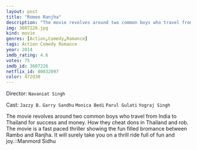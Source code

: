 ```yaml
---
layout: post
title: "Romeo Ranjha"
description: "The movie revolves around two common boys who travel from India to Thailand for success and money. How they cheat dons in Thailand and rob. The movie is a fast paced thriller showing the fun filled bromance between Rambo and Ranjha. It will surely take you on a thrill ride full of fun and joy..."
img: 3607226.jpg
kind: movie
genres: [Action,Comedy,Romance]
tags: Action Comedy Romance 
year: 2014
imdb_rating: 4.6
votes: 75
imdb_id: 3607226
netflix_id: 80032097
color: 472d30
---
```

Director: `Navaniat Singh`  

Cast: `Jazzy B.` `Garry Sandhu` `Monica Bedi` `Parul Gulati` `Yograj Singh` 

The movie revolves around two common boys who travel from India to Thailand for success and money. How they cheat dons in Thailand and rob. The movie is a fast paced thriller showing the fun filled bromance between Rambo and Ranjha. It will surely take you on a thrill ride full of fun and joy.::Manmord Sidhu
